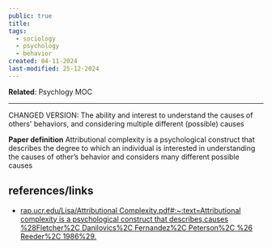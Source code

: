 ```yaml
---
public: true
title: 
tags:
  - sociology
  - psychology
  - behavior
created: 04-11-2024
last-modified: 25-12-2024
---
```

**Related**: Psychlogy MOC

---
CHANGED VERSION: The ability and interest to understand the causes of others' behaviors, and considering multiple different (possible) causes

**Paper definition**
Attributional complexity is a psychological construct that describes the degree to which an individual is interested in understanding the causes of other’s behavior and considers many different possible causes 
## references/links
* [rap.ucr.edu/Lisa/Attributional Complexity.pdf#:\~:text=Attributional complexity is a psychological construct that describes,causes %28Fletcher%2C Danilovics%2C Fernandez%2C Peterson%2C %26 Reeder%2C 1986%29.](https://rap.ucr.edu/Lisa/Attributional%20Complexity.pdf#:~:text=Attributional%20complexity%20is%20a%20psychological%20construct%20that%20describes,causes%20%28Fletcher%2C%20Danilovics%2C%20Fernandez%2C%20Peterson%2C%20%26%20Reeder%2C%201986%29.)
